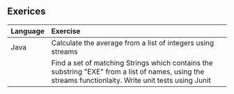 ## Exerices

| Language | Exercise |
|:---|:---|
| Java |Calculate the average from a list of integers using streams|
||Find a set of matching Strings which contains the substring "EXE" from a list of names, using the streams functionlaity. Write unit tests using Junit|